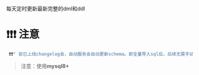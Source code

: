 每天定时更新最新完整的dml和ddl
# ❗❗❗ 注意
```js
 ❗❗❗" 安已上线changelog会，自动服务会自动更新schema。即全量导入sql后，后续无需手动对比更新表结构。"
```
>注意：使用**mysql8+**
